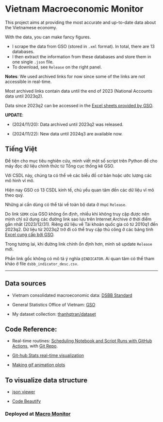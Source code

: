 # Vietnam Macroeconomic Monitor

This project aims at providing the most accurate and up-to-date data about the Vietnamese economy.

With the data, you can make fancy figures.

- I scrape the data from GSO (stored in `.xml` format). In total, there are 13 databases.
- I then extract the information from these databases and store them in one single `.json` file.
- To download, see `Release` on the right panel.

**Notes**: We used archived links for now since some of the links are not accessible in real-time.

Most archived links contain data until the end of 2023 (National Accounts data until 2023q2).

Data since 2023q2 can be accessed in the [Excel sheets provided by GSO](http://nsdp.gso.gov.vn/index.htm).

**UPDATE**: 

- (2024/11/20): Data archived until 2023q2 was released.

- (2024/11/22): New data until 2024q3 are available now.

## Tiếng Việt

Để tiện cho mục tiêu nghiên cứu, mình viết một số script trên Python để cho máy đọc dữ liệu chính thức từ Tổng cục thống kê GSO.

Với CSDL này, chúng ta có thể vẽ các biểu đồ cơ bản hoặc ước lượng các mô hình vĩ mô.

Hiện nay GSO có 13 CSDL kinh tế, chủ yếu quan tâm đến các dữ liệu vĩ mô theo quý.

Những ai cần dùng có thể tải về toàn bộ data ở mục `Release`.

Do link `SDMX` của GSO không ổn định, nhiều khi không truy cập được nên mình chỉ sử dụng các đường link sao lưu trên Internet Archive ở thời điểm gần nhất (2023/12/31). Riêng dữ liệu về Tài khoản quốc gia có từ 2010q1 đến 2023q2. Dữ liệu từ 2023q2 trở đi có thể truy cập thủ công ở các bảng tính [Excel cung cấp bởi GSO](http://nsdp.gso.gov.vn/index.htm).

Trong tương lai, khi đường link chính ổn định hơn, mình sẽ update `Release` mới.

Phần link gốc không có mô tả ý nghĩa `@INDICATOR`. Ai quan tâm có thể tham khảo ở file `dsbb_indicator_desc.csv`.


---


## Data sources

- Vietnam consolidated macroeconomic data: [DSBB Standard](http://nsdp.gso.gov.vn/index.htm)

- General Statistics Office of Vietnam: [GSO](https://pxweb.gso.gov.vn/pxweb/en/)

- My dataset collection: [thanhqtran/dataset](https://github.com/thanhqtran/dataset)

## Code Reference:

- Real-time routines: [Scheduling Notebook and Script Runs with GitHub Actions](https://towardsdatascience.com/scheduling-notebook-and-script-runs-with-github-actions-cc60f3ac17f2), with [Git Repo](https://github.com/venkatesannaveen/medium-articles).

- [Git-hub Stats real-time visualization](https://github.com/jstrieb/github-stats)

- [Making gif animation plots](https://towardsdatascience.com/basics-of-gifs-with-pythons-matplotlib-54dd544b6f30)
  
## To visualize data structure

- [json viewer](http://jsonviewer.stack.hu/)

- [Code Beautify](https://codebeautify.org)

### Deployed at [Macro Monitor](https://thanhqtran.github.io/macroeconomicmonitor/)
